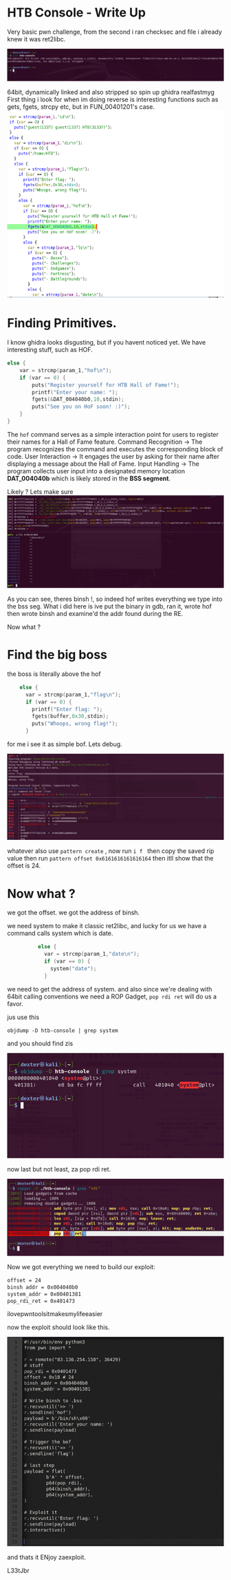 # HTB Console - Write Up
Very basic pwn challenge, from the second i ran checksec and file i already knew it was ret2libc.

![file](file.png)

64bit, dynamically linked and also stripped so spin up ghidra realfastmyg
First thing i look for when im doing reverse is interesting functions such as gets, fgets, strcpy etc, but in FUN_00401201's case.
![file](funcs.png)

# Finding Primitives. 
I know ghidra looks disgusting, but if you havent noticed yet. We have interesting stuff, such as HOF.
```c
else {
    var = strcmp(param_1,"hof\n");
    if (var == 0) {
        puts("Register yourself for HTB Hall of Fame!");
        printf("Enter your name: ");
        fgets(&DAT_004040b0,10,stdin);
        puts("See you on HoF soon! :)");
    }
}
```
The `hof` command serves as a simple interaction point for users to register their names for a Hall of Fame feature.
Command Recognition -> The program recognizes the command and executes the corresponding block of code.
User Interaction -> It engages the user by asking for their name after displaying a message about the Hall of Fame.
Input Handling -> The program collects user input into a designated memory location **DAT_004040b** which is likely stored in the **BSS segment**.

Likely ? Lets make sure
![file](binsh.png)

As you can see, theres binsh !, so indeed hof writes everything we type into the bss seg. What i did here is ive put the binary in gdb, ran it, wrote hof then wrote binsh and examine'd the addr found during the RE.

Now what ? 
# Find the big boss
the boss is literally above the hof 
```c
    else {
      var = strcmp(param_1,"flag\n");
      if (var == 0) {
        printf("Enter flag: ");
        fgets(buffer,0x30,stdin);
        puts("Whoops, wrong flag!");
      }
```
for me i see it as simple bof. Lets debug.

![file](bof.png)

whatever also use `pattern create` , now run `i f ` then copy the saved rip value then run `pattern offset 0x6161616161616164` then itll show that the offset is 24.

# Now what ?
we got the offset.
we got the address of binsh.

we need system to make it classic ret2libc, and lucky for us we have a command calls system which is date.
```c
          else {
            var = strcmp(param_1,"date\n");
            if (var == 0) {
              system("date");
            }
```
we need to get the address of system.
and also since we're dealing with 64bit calling conventions we need a ROP Gadget, `pop rdi ret` will do us a favor.

jus use this
```
objdump -D htb-console | grep system
```
and you should find zis

![file](system.png)

now last but not least, za pop rdi ret.

![file](poprdiret.png)

Now we got everything we need to build our exploit:
```
offset = 24
binsh addr = 0x004040b0
system_addr = 0x00401381
pop_rdi_ret = 0x401473
```

ilovepwntoolsitmakesmylifeeasier

now the exploit should look like this.

![file](exploitb4.png)


and thats it ENjoy zaexploit.

L33tJbr
